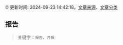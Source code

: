 :alarm_clock: 更新时间: 2024-09-23 14:42:18。[文章来源](/README.md)、[文章分类](/TAGS.md)

## 报告


> 关键字：`报告`、`月报`



